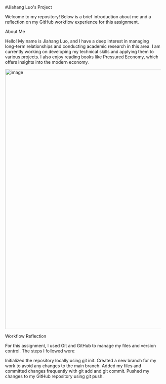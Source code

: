 

#Jiahang Luo's Project

Welcome to my repository! Below is a brief introduction about me and a reflection on my GitHub workflow experience for this assignment.

About Me

Hello! My name is Jiahang Luo, and I have a deep interest in managing long-term relationships and conducting academic research in this area. I am currently working on developing my technical skills and applying them to various projects. I also enjoy reading books like Pressured Economy, which offers insights into the modern economy.

<img width="842" alt="image" src="https://github.com/user-attachments/assets/efde3557-d806-440c-9c5c-f41a3e2a3fd4">

Workflow Reflection

For this assignment, I used Git and GitHub to manage my files and version control. The steps I followed were:

Initialized the repository locally using git init.
Created a new branch for my work to avoid any changes to the main branch.
Added my files and committed changes frequently with git add and git commit.
Pushed my changes to my GitHub repository using git push.
